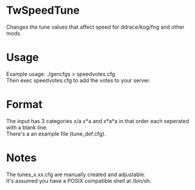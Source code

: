 # TwSpeedTune
Changes the tune values that affect speed for ddrace/kog/fng and other mods.
# Usage
Example usage: ./gencfgs > speedvotes.cfg \
Then exec speedvotes.cfg to add the votes to your server.
# Format
The input has 3 categories x/a x\*a and x\*a\*a in that order each seperated with a blank line.\
There's a an example file (tune\_def.cfg).
# Notes
The tunes\_x.xx.cfg are manually created and adjustable.\
It's assumed you have a POSIX compatible shell at /bin/sh.
